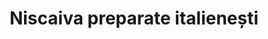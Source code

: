 ---
layout: menu_page
title: Niscaiva preparate italienești
permalink: /italian/
data_file: italian
---